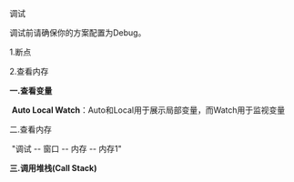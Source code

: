 调试

调试前请确保你的方案配置为Debug。



1.断点

2.查看内存



**一.查看变量**

​	**Auto Local Watch**：Auto和Local用于展示局部变量，而Watch用于监视变量



二.查看内存

​	"调试 -- 窗口 -- 内存 -- 内存1"



**三.调用堆栈(Call Stack)**